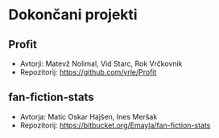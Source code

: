 # Dokončani projekti

## Profit
* Avtorji: Matevž Nolimal, Vid Starc, Rok Vrčkovnik
* Repozitorij: https://github.com/vrle/Profit

## fan-fiction-stats
* Avtorja: Matic Oskar Hajšen, Ines Meršak
* Repozitorij: https://bitbucket.org/Emayla/fan-fiction-stats

